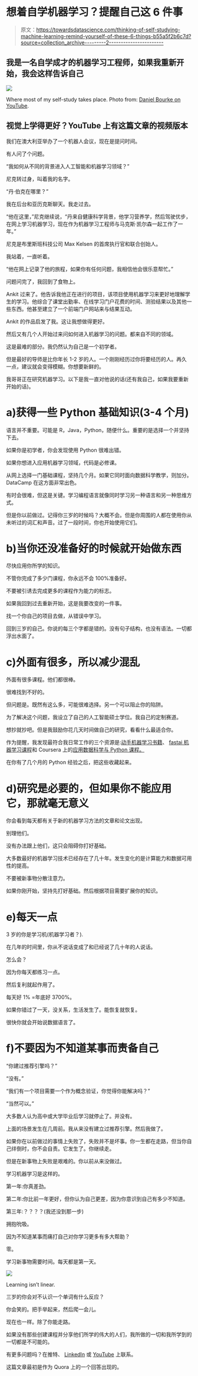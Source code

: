 # 想着自学机器学习？提醒自己这 6 件事

> 原文：<https://towardsdatascience.com/thinking-of-self-studying-machine-learning-remind-yourself-of-these-6-things-b55a5f2b6c7d?source=collection_archive---------2----------------------->

## 我是一名自学成才的机器学习工程师，如果我重新开始，我会这样告诉自己

![](img/c881daa1714ec387b34a6a963e089d0b.png)

Where most of my self-study takes place. Photo from: [Daniel Bourke on YouTube](http://bit.ly/DanielBourkeOnYouTube).

## 视觉上学得更好？YouTube 上有这篇文章的视频版本

我们在澳大利亚举办了一个机器人会议，现在是提问时间。

有人问了个问题。

“我如何从不同的背景进入人工智能和机器学习领域？”

尼克转过身，叫着我的名字。

“丹·伯克在哪里？”

我在后台和亚历克斯聊天。我走过去。

“他在这里，”尼克继续说，“丹来自健康科学背景，他学习营养学，然后驾驶优步，在网上学习机器学习，现在作为机器学习工程师与马克斯·凯尔森一起工作了一年。”

尼克是布里斯班科技公司 Max Kelsen 的首席执行官和联合创始人。

我站着，一直听着。

“他在网上记录了他的旅程，如果你有任何问题，我相信他会很乐意帮忙。”

问题问完了，我回到了食物上。

Ankit 过来了。他告诉我他正在进行的项目，该项目使用机器学习来更好地理解学生的学习。他综合了课堂出勤率、在线学习门户花费的时间、测验结果以及其他一些东西。他甚至建立了一个前端门户网站来与结果互动。

Ankit 的作品启发了我。这让我想做得更好。

然后又有几个人开始过来问如何进入机器学习的问题。都来自不同的领域。

这是最难的部分。我仍然认为自己是一个初学者。

但是最好的导师是比你年长 1-2 岁的人。一个刚刚经历过你将要经历的人。再久一点，建议就会变得模糊。你想要新鲜的。

我哥哥正在研究机器学习。以下是我一直对他说的话(还有我自己，如果我要重新开始的话)。

# a)获得一些 Python 基础知识(3-4 个月)

语言并不重要。可能是 R，Java，Python，随便什么。重要的是选择一个并坚持下去。

如果你是初学者，你会发现使用 Python 很难出错。

如果你想进入应用机器学习领域，代码是必修课。

从网上选择一门基础课程，坚持几个月。如果它同时面向数据科学教学，则加分。DataCamp 在这方面非常出色。

有时会很难，但这是关键。学习编程语言就像同时学习另一种语言和另一种思维方式。

但是你以前做过。记得你三岁的时候吗？大概不会。但是你周围的人都在使用你从未听过的词汇和声音。过了一段时间，你也开始使用它们。

# b)当你还没准备好的时候就开始做东西

尽快应用你所学的知识。

不管你完成了多少门课程，你永远不会 100%准备好。

不要被引诱去完成更多的课程作为能力的标志。

如果我回到过去重新开始，这是我要改变的一件事。

找一个你自己的项目去做，从错误中学习。

回到三岁的自己。你说的每三个字都是错的。没有句子结构，也没有语法。一切都浮出水面了。

# c)外面有很多，所以减少混乱

外面有很多课程。他们都很棒。

很难找到不好的。

但问题是。既然有这么多，可能很难选择。另一个可以阻止你的陷阱。

为了解决这个问题，我设立了自己的人工智能硕士学位。我自己的定制赛道。

想抄就抄吧。但是我鼓励你花几天时间做自己的研究，看看什么最适合你。

作为提醒，我发现最符合我日常工作的三个资源是:[动手机器学习书籍](https://amzn.to/2GormNb)、 [fastai 机器学习课程](http://course18.fast.ai/ml)和 Coursera 上的[应用数据科学与 Python 课程。](http://bit.ly/courseraDS)

在你有了几个月的 Python 经验之后，把这些收藏起来。

# d)研究是必要的，但如果你不能应用它，那就毫无意义

你会看到每天都有关于新的机器学习方法的文章和论文出现。

别理他们。

没有办法跟上他们，这只会阻碍你打好基础。

大多数最好的机器学习技术已经存在了几十年。发生变化的是计算能力和数据可用性的提高。

不要被新事物分散注意力。

如果你刚开始，坚持先打好基础。然后根据项目需要扩展你的知识。

# e)每天一点

3 岁的你是学习机(机器学习者？).

在几年的时间里，你从不说话变成了和已经说了几十年的人说话。

怎么会？

因为你每天都练习一点。

然后复利就起作用了。

每天好 1% =年底好 3700%。

如果你错过了一天，没关系，生活发生了。能恢复就恢复。

很快你就会开始说数据语言了。

# f)不要因为不知道某事而责备自己

“你建过推荐引擎吗？”

“没有。”

“我们有一个项目需要一个作为概念验证，你觉得你能解决吗？”

“当然可以。”

大多数人认为高中或大学毕业后学习就停止了。并没有。

上面的场景发生在几周前。我从来没有建立过推荐引擎。然后我做了。

如果你在以前做过的事情上失败了，失败并不是坏事。你一生都在走路，但当你自己绊倒时，你不会自责。它发生了。你继续走。

但是在新事物上失败是艰难的。你以前从来没做过。

学习机器学习是这样的。

第一年:你真差劲。

第二年:你比前一年更好，但你认为自己更差，因为你意识到自己有多少不知道。

第三年:？？？？(我还没到那一步)

拥抱吮吸。

因为不知道某事而痛打自己对你学习更多有多大帮助？

零。

学习新事物需要时间。每天都是第一天。

![](img/b8d9db2c4cf5913057a2d0f5016eba3d.png)

Learning isn’t linear.

三岁的你会对不认识一个单词有什么反应？

你会笑的。把手举起来，然后爬一会儿。

现在也一样。除了你能走路。

如果没有那些创建课程并分享他们所学的伟大的人们，我所做的一切和我所学到的一切都是不可能的。

有更多问题吗？在推特、 [LinkedIn](http://www.linkedin.com/in/mrdbourke) 或 [YouTube](http://bit.ly/DanielBourkeOnYouTube) 上联系。

这篇文章最初是作为 Quora 上的一个回答出现的。